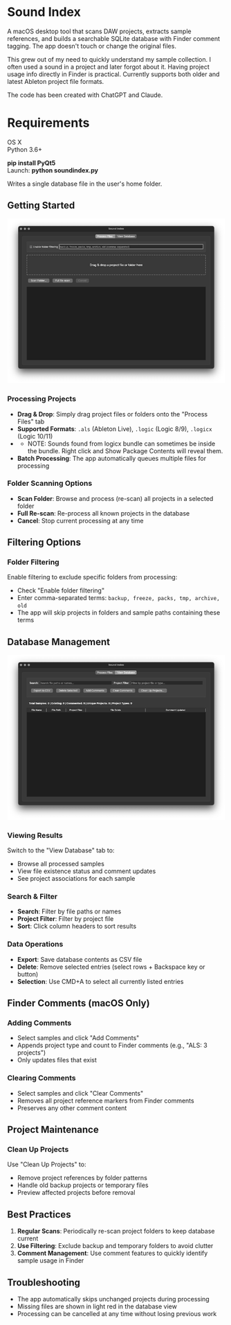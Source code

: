 # Sound Index
A macOS desktop tool that scans DAW projects, extracts sample references, and builds a searchable SQLite database with Finder comment tagging. The app doesn't touch or change the original files.

This grew out of my need to quickly understand my sample collection. I often used a sound in a project and later forgot about it. Having project usage info directly in Finder is practical. Currently supports both older and latest Ableton project file formats.

The code has been created with ChatGPT and Claude.

# Requirements
OS X  
Python 3.6+

**pip install PyQt5**  
Launch: **python soundindex.py**

Writes a single database file in the user's home folder.

## Getting Started

![File Processing](./Sound-Index_01_process_files.png)

### Processing Projects
- **Drag & Drop**: Simply drag project files or folders onto the "Process Files" tab
- **Supported Formats**: `.als` (Ableton Live), `.logic` (Logic 8/9), `.logicx` (Logic 10/11)
- - NOTE: Sounds found from logicx bundle can sometimes be inside the bundle. Right click and Show Package Contents will reveal them.
- **Batch Processing**: The app automatically queues multiple files for processing

### Folder Scanning Options
- **Scan Folder**: Browse and process (re-scan) all projects in a selected folder
- **Full Re-scan**: Re-process all known projects in the database
- **Cancel**: Stop current processing at any time

## Filtering Options

### Folder Filtering
Enable filtering to exclude specific folders from processing:
- Check "Enable folder filtering"
- Enter comma-separated terms: `backup, freeze, packs, tmp, archive, old`
- The app will skip projects in folders and sample paths containing these terms

## Database Management

![Database View](./Sound-Index_02_manage_database.png) 

### Viewing Results
Switch to the "View Database" tab to:
- Browse all processed samples
- View file existence status and comment updates
- See project associations for each sample

### Search & Filter
- **Search**: Filter by file paths or names
- **Project Filter**: Filter by project file
- **Sort**: Click column headers to sort results

### Data Operations
- **Export**: Save database contents as CSV file
- **Delete**: Remove selected entries (select rows + Backspace key or button)
- **Selection**: Use CMD+A to select all currently listed entries

## Finder Comments (macOS Only)

### Adding Comments
- Select samples and click "Add Comments"
- Appends project type and count to Finder comments (e.g., "ALS: 3 projects")
- Only updates files that exist

### Clearing Comments
- Select samples and click "Clear Comments"
- Removes all project reference markers from Finder comments
- Preserves any other comment content

## Project Maintenance

### Clean Up Projects
Use "Clean Up Projects" to:
- Remove project references by folder patterns
- Handle old backup projects or temporary files
- Preview affected projects before removal

## Best Practices

1. **Regular Scans**: Periodically re-scan project folders to keep database current
2. **Use Filtering**: Exclude backup and temporary folders to avoid clutter
3. **Comment Management**: Use comment features to quickly identify sample usage in Finder

## Troubleshooting
- The app automatically skips unchanged projects during processing
- Missing files are shown in light red in the database view
- Processing can be cancelled at any time without losing previous work
